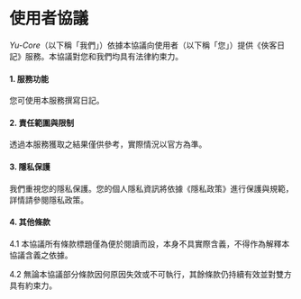 # 使用者協議

_Yu-Core_（以下稱「我們」）依據本協議向使用者（以下稱「您」）提供《俠客日記》服務。本協議對您和我們均具有法律約束力。

#### 1. 服務功能
您可使用本服務撰寫日記。

#### 2. 責任範圍與限制
透過本服務獲取之結果僅供參考，實際情況以官方為準。

#### 3. 隱私保護
我們重視您的隱私保護。您的個人隱私資訊將依據《隱私政策》進行保護與規範，詳情請參閱隱私政策。

#### 4. 其他條款
4.1 本協議所有條款標題僅為便於閱讀而設，本身不具實際含義，不得作為解釋本協議含義之依據。

4.2 無論本協議部分條款因何原因失效或不可執行，其餘條款仍持續有效並對雙方具有約束力。